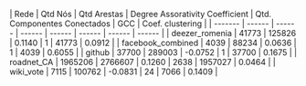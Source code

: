 |  Rede | Qtd Nós | Qtd Arestas | Degree Assorativity Coefficient | Qtd. Componentes Conectados | GCC | Coef. clustering |
| ------- | ------ | ------ | ------ | ------ | ------ | ------ | ------ |
| deezer_romenia | 41773 | 125826 | 0.1140 | 1 | 41773 | 0.0912 |
| facebook_combined | 4039 | 88234 | 0.0636 | 1 | 4039 | 0.6055 |
| github | 37700 | 289003 | -0.0752 | 1 | 37700 | 0.1675 |
| roadnet_CA | 1965206 | 2766607 | 0.1260 | 2638 | 1957027 | 0.0464 |
| wiki_vote | 7115 | 100762 | -0.0831 | 24 | 7066 | 0.1409 |
